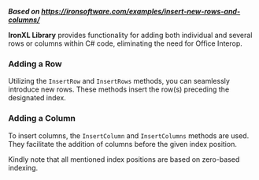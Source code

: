 ***Based on <https://ironsoftware.com/examples/insert-new-rows-and-columns/>***

**IronXL Library** provides functionality for adding both individual and several rows or columns within C# code, eliminating the need for Office Interop.

### Adding a Row

Utilizing the `InsertRow` and `InsertRows` methods, you can seamlessly introduce new rows. These methods insert the row(s) preceding the designated index.

### Adding a Column

To insert columns, the `InsertColumn` and `InsertColumns` methods are used. They facilitate the addition of columns before the given index position.

Kindly note that all mentioned index positions are based on zero-based indexing.